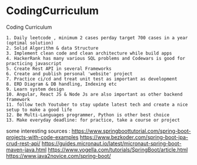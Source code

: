 # CodingCurriculum
Coding Curriculum


	1. Daily leetcode , minimum 2 cases perday target 700 cases in a year (optimal solution)
	2. Solid Algorithm & data Structure
	3. Implement clean code and clean architecture while build apps
	4. HackerRank has many various SQL problems and Codewars is good for practicing javascript
 	5. Create Rest API in several Frameworks  
	6. Create and publish personal 'website' project
	7. Practice ci/cd and treat unit test as important as development
	8. ERD Diagram & DB handling, Indexing etc
	9. Learn system design
	10. Angular, React JS & Node Js are also important as other backend framework
  	11. follow tech Youtuber to stay update latest tech and create a nice setup to make a good life
   	12. Be Multi-Languages programmer, Python is other best choice
    13. Make everyday deadline: for practice, take a course or project 

    

some interesting sources :
https://www.springboottutorial.com/spring-boot-projects-with-code-examples
https://www.bezkoder.com/spring-boot-jpa-crud-rest-api/
https://guides.micronaut.io/latest/micronaut-spring-boot-maven-java.html
https://www.vogella.com/tutorials/SpringBoot/article.html
https://www.java2novice.com/spring-boot/
 









